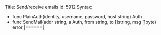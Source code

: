 Title: Send/receive emails
Id: 5912
Syntax:
- func PlainAuth(identity, username, password, host string) Auth
- func SendMail(addr string, a Auth, from string, to []string, msg []byte) error
|======|
